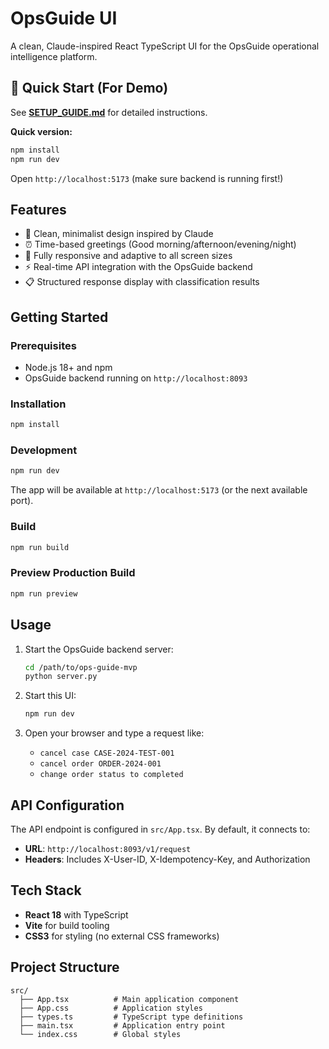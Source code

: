 # OpsGuide UI

A clean, Claude-inspired React TypeScript UI for the OpsGuide operational intelligence platform.

## 🚀 Quick Start (For Demo)

See **[SETUP_GUIDE.md](./SETUP_GUIDE.md)** for detailed instructions.

**Quick version:**
```bash
npm install
npm run dev
```
Open `http://localhost:5173` (make sure backend is running first!)

## Features

- 🎨 Clean, minimalist design inspired by Claude
- ⏰ Time-based greetings (Good morning/afternoon/evening/night)
- 📱 Fully responsive and adaptive to all screen sizes
- ⚡ Real-time API integration with the OpsGuide backend
- 📋 Structured response display with classification results

## Getting Started

### Prerequisites

- Node.js 18+ and npm
- OpsGuide backend running on `http://localhost:8093`

### Installation

```bash
npm install
```

### Development

```bash
npm run dev
```

The app will be available at `http://localhost:5173` (or the next available port).

### Build

```bash
npm run build
```

### Preview Production Build

```bash
npm run preview
```

## Usage

1. Start the OpsGuide backend server:
   ```bash
   cd /path/to/ops-guide-mvp
   python server.py
   ```

2. Start this UI:
   ```bash
   npm run dev
   ```

3. Open your browser and type a request like:
   - `cancel case CASE-2024-TEST-001`
   - `cancel order ORDER-2024-001`
   - `change order status to completed`

## API Configuration

The API endpoint is configured in `src/App.tsx`. By default, it connects to:
- **URL**: `http://localhost:8093/v1/request`
- **Headers**: Includes X-User-ID, X-Idempotency-Key, and Authorization

## Tech Stack

- **React 18** with TypeScript
- **Vite** for build tooling
- **CSS3** for styling (no external CSS frameworks)

## Project Structure

```
src/
  ├── App.tsx          # Main application component
  ├── App.css          # Application styles
  ├── types.ts         # TypeScript type definitions
  ├── main.tsx         # Application entry point
  └── index.css        # Global styles
```
